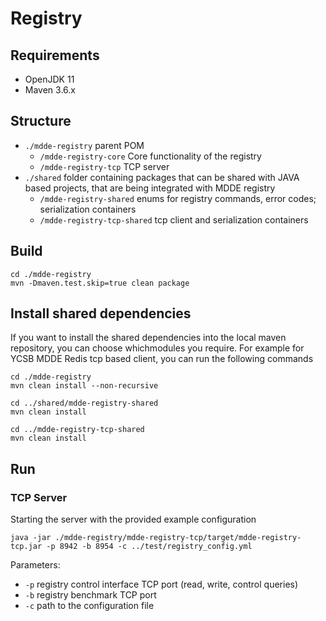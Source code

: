 # Registry

## Requirements

* OpenJDK 11
* Maven 3.6.x

## Structure

* `./mdde-registry` parent POM
    * `/mdde-registry-core` Core functionality of the registry
    * `/mdde-registry-tcp` TCP server
* `./shared` folder containing packages that can be shared with JAVA based projects, that are being integrated with MDDE registry
    * `/mdde-registry-shared` enums for registry commands, error codes; serialization containers
    * `/mdde-registry-tcp-shared` tcp client and serialization containers


## Build

```
cd ./mdde-registry
mvn -Dmaven.test.skip=true clean package
```

## Install shared dependencies

If you want to install the shared dependencies into the local maven repository, you can choose whichmodules you require. For example for YCSB MDDE Redis tcp based client, you can run the following commands

```
cd ./mdde-registry
mvn clean install --non-recursive

cd ../shared/mdde-registry-shared
mvn clean install

cd ../mdde-registry-tcp-shared
mvn clean install
```

## Run

### TCP Server

Starting the server with the provided example configuration

```
java -jar ./mdde-registry/mdde-registry-tcp/target/mdde-registry-tcp.jar -p 8942 -b 8954 -c ../test/registry_config.yml
```
Parameters:
* `-p` registry control interface TCP port (read, write, control queries)
* `-b` registry benchmark TCP port
* `-c` path to the configuration file
